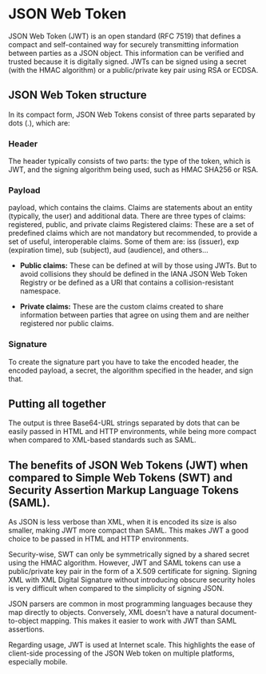# JSON Web Token

JSON Web Token (JWT) is an open standard (RFC 7519) that defines a compact and self-contained way for securely transmitting information between parties as a JSON object. This information can be verified and trusted because it is digitally signed. JWTs can be signed using a secret (with the HMAC algorithm) or a public/private key pair using RSA or ECDSA.

## JSON Web Token structure

In its compact form, JSON Web Tokens consist of three parts separated by dots (.), which are:

### Header

The header typically consists of two parts: the type of the token, which is JWT, and the signing algorithm being used, such as HMAC SHA256 or RSA.

### Payload

payload, which contains the claims. Claims are statements about an entity (typically, the user) and additional data. There are three types of claims: registered, public, and private claims
Registered claims: These are a set of predefined claims which are not mandatory but recommended, to provide a set of useful, interoperable claims. Some of them are: iss (issuer), exp (expiration time), sub (subject), aud (audience), and others...

- **Public claims:** These can be defined at will by those using JWTs. But to avoid collisions they should be defined in the IANA JSON Web Token Registry or be defined as a URI that contains a collision-resistant namespace.

- **Private claims:** These are the custom claims created to share information between parties that agree on using them and are neither registered nor public claims.

### Signature

To create the signature part you have to take the encoded header, the encoded payload, a secret, the algorithm specified in the header, and sign that.

## Putting all together
The output is three Base64-URL strings separated by dots that can be easily passed in HTML and HTTP environments, while being more compact when compared to XML-based standards such as SAML.


## The benefits of JSON Web Tokens (JWT) when compared to Simple Web Tokens (SWT) and Security Assertion Markup Language Tokens (SAML).

As JSON is less verbose than XML, when it is encoded its size is also smaller, making JWT more compact than SAML. This makes JWT a good choice to be passed in HTML and HTTP environments.

Security-wise, SWT can only be symmetrically signed by a shared secret using the HMAC algorithm. However, JWT and SAML tokens can use a public/private key pair in the form of a X.509 certificate for signing. Signing XML with XML Digital Signature without introducing obscure security holes is very difficult when compared to the simplicity of signing JSON.

JSON parsers are common in most programming languages because they map directly to objects. Conversely, XML doesn't have a natural document-to-object mapping. This makes it easier to work with JWT than SAML assertions.

Regarding usage, JWT is used at Internet scale. This highlights the ease of client-side processing of the JSON Web token on multiple platforms, especially mobile.